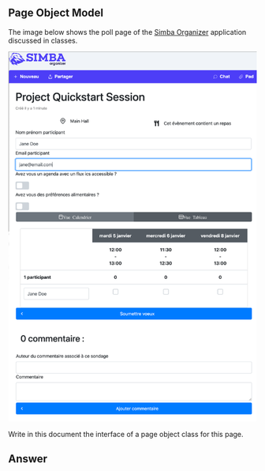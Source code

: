 ## Page Object Model

The image below shows the poll page of the [Simba Organizer](https://github.com/barais/doodlestudent/) application discussed in classes.

![Simba Organizer Poll page](simba-poll-page.png)

Write in this document the interface of a page object class for this page.

## Answer
